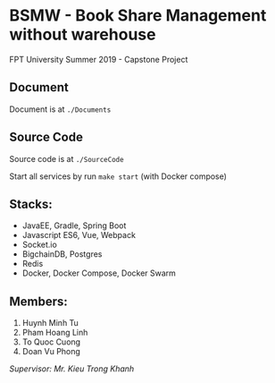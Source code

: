 # BSMW - Book Share Management without warehouse

FPT University Summer 2019 - Capstone Project

## Document

Document is at `./Documents`

## Source Code

Source code is at `./SourceCode`

Start all services by run `make start` (with Docker compose)

## Stacks:

- JavaEE, Gradle, Spring Boot
- Javascript ES6, Vue, Webpack
- Socket.io
- BigchainDB, Postgres
- Redis
- Docker, Docker Compose, Docker Swarm

## Members:

1. Huynh Minh Tu
2. Pham Hoang Linh
3. To Quoc Cuong
4. Doan Vu Phong

_Supervisor: Mr. Kieu Trong Khanh_
